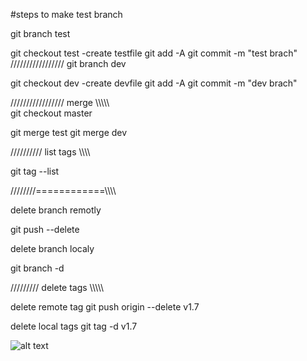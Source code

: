 #steps to make test branch

git branch test

git checkout test
-create testfile
git add -A
git commit -m "test brach"
/////////////////
git branch dev

git checkout dev
-create devfile
git add -A
git commit -m "dev brach"

///////////////// merge \\\\\\\\\\\
git checkout master

git merge test 
git merge dev



////////// list tags \\\\\\\

git tag --list


////////============\\\\\\\\

delete branch remotly

git push <remote> --delete <branch>

delete branch localy

git branch -d <branch>

///////// delete tags \\\\\\\\\

delete remote tag
git push origin --delete v1.7

delete local tags
git tag -d v1.7


![alt text](https://images.unsplash.com/photo-1641611605871-ae20d4514b74?ixlib=rb-1.2.1&ixid=MnwxMjA3fDB8MHxwaG90by1wYWdlfHx8fGVufDB8fHx8&auto=format&fit=crop&w=1170&q=80)